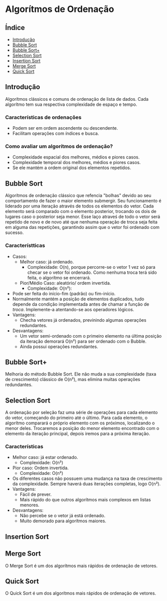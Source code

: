 # Algorítmos de Ordenação

## Índice
- [Introdução](#)
- [Bubble Sort](#bubble-sort)
- [Bubble Sort+](#bubble-sort-1)
- [Selection Sort](#selection-sort)
- [Insertion Sort](#insertion-sort)
- [Merge Sort](#merge-sort)
- [Quick Sort](#quick-sort)


## Introdução
Algorítmos clássicos e comuns de ordenação de lista de dados. Cada algorítmo tem sua respectiva complexidade de espaço e tempo.


### Características de ordenações
- Podem ser em ordem ascendente ou descendente.
- Facilitam operações com índices e busca.


### Como avaliar um algorítmos de ordenação?

- Complexidade espacial dos melhores, médios e piores casos.
- Complexidade temporal dos melhores, médios e piores casos.
- Se ele mantém a ordem original dos elementos repetidos.


## Bubble Sort

Algorítmos de ordenação clássico que refencia "bolhas" devido ao seu comportamento de fazer o maior elemento submergir. Seu funcionamento é liderado por uma iteração através de todos os elementos do vetor. Cada elemento será comparado com o elemento posterior, trocando os dois de lugares caso o posterior seja menor. Esse laço atraveś de todo o vetor será repetido de novo e de novo até que nenhuma operação de troca seja feita em alguma das repetições, garantindo assim que o vetor foi ordenado com sucesso.

### Característticas
- Casos:
    - Melhor caso: já ordenado.
        - Complexidade: O(n), porque percorre-se o vetor 1 vez só para checar se o vetor foi ordenado. Como nenhuma troca terá sido feita, o algorítmo se encerrará.
    - Pior/Médio Caso: aleatório/ ordem invertida.
        - Complexidade: O(n²):
- Pode ser feita do início-fim (padrão) ou fim-início.
- Normalmente mantém a posição de elementos duplicados, tudo depende da condição implementada antes de chamar a função de *troca*. Implemente-a atentando-se aos operadores lógicos.
- Vantagens: 
    - Checha vetores já ordenados, previnindo algumas operações redundantes.
- Desvantagens:
    - Um vetor semi-ordenado com o primeiro elemento na última posição da iteração demorará O(n²) para ser ordenado com o Bubble.
    - Ainda possui operações redundantes. 

## Bubble Sort+

Melhoria do método Bubble Sort. Ele não muda a sua complexidade (taxa de crescimento) clássico de O(n²), mas elimina muitas operações redundantes.


## Selection Sort

A ordenação por seleção faz uma série de operações para cada elemento do vetor, começando do primeiro até o último. Para cada elemento, o algorítmo comparará o próprio elemento com os próximos, localizando o menor deles. Trocaremos a posição do menor elemento encontrado com o elemento da iteração principal, depois iremos para a próxima iteração.

### Características
- Melhor caso: já estar ordenado.
    - Complexidade: O(n²)
- Pior caso: Ordem invertida.
    - Complexidade: O(n²)
- Os diferentes casos não possuem uma mudança na taxa de crescimento da complexidade. Sempre haverá duas iterações completas, logo O(n²).
- Vantagens:
    - Fácil de prever.
    - Mais rápido do que outros algorítmos mais complexos em listas menores.
- Desvantagens:
    - Não percebe se o vetor já está ordenado.
    - Muito demorado para algorítmos maiores.

## Insertion Sort

## Merge Sort

O Merge Sort é um dos algorítmos mais rápidos de ordenação de vetores.

## Quick Sort

O Quick Sort é um dos algorítmos mais rápidos de ordenação de vetores.
